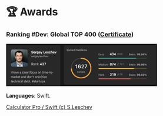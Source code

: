 # 🏆 Awards
### Ranking #Dev: Global TOP 400 ([Certificate](https://leetcode.com/sergeyleschev/))
<a href="https://leetcode.com/sergeyleschev/"><img src="https://github.com/sergeyleschev/sergeyleschev/blob/main/leetcode-ranking.jpg" alt="drawing" width="410"/></a>

**Languages**: Swift.

[Calculator Pro / Swift (c) S.Leschev](https://github.com/sergeyleschev/calc-it/blob/main/EvalArithmeticExpression.swift)
